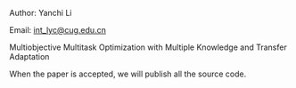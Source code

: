 Author: Yanchi Li

Email: int_lyc@cug.edu.cn

Multiobjective Multitask Optimization with Multiple Knowledge and Transfer Adaptation

When the paper is accepted, we will publish all the source code.
